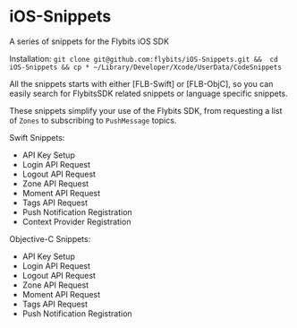 # iOS-Snippets
A series of snippets for the Flybits iOS SDK

Installation:
``git clone git@github.com:flybits/iOS-Snippets.git &&  cd iOS-Snippets && cp * ~/Library/Developer/Xcode/UserData/CodeSnippets``

All the snippets starts with either [FLB-Swift] or [FLB-ObjC], so you can easily search for FlybitsSDK related snippets or language specific snippets.

These snippets simplify your use of the Flybits SDK, from requesting a list of ``Zones`` to subscribing to ``PushMessage`` topics.

Swift Snippets:
- API Key Setup
- Login API Request
- Logout API Request
- Zone API Request
- Moment API Request
- Tags API Request
- Push Notification Registration
- Context Provider Registration

Objective-C Snippets:
- API Key Setup
- Login API Request
- Logout API Request
- Zone API Request
- Moment API Request
- Tags API Request
- Push Notification Registration

